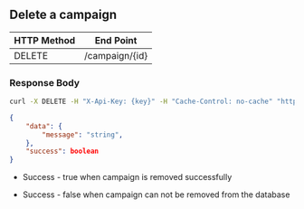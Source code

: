 ## **Delete a campaign**

| HTTP Method | End Point |
| --- | --- |
| DELETE | /campaign/{id} |

### Response Body

```bash
curl -X DELETE -H "X-Api-Key: {key}" -H "Cache-Control: no-cache" "http://api.vnative.com/campaign/{id}"
```

```json
{
    "data": {
        "message": "string",
    },
    "success": boolean
}
```

* Success - true when campaign is removed successfully

* Success - false when campaign can not be removed from the database



